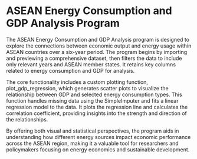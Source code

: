 # ASEAN Energy Consumption and GDP Analysis Program
The ASEAN Energy Consumption and GDP Analysis program is designed to explore the connections between economic output and energy usage within ASEAN countries over a six-year period. The program begins by importing and previewing a comprehensive dataset, then filters the data to include only relevant years and ASEAN member states. It retains key columns related to energy consumption and GDP for analysis.

The core functionality includes a custom plotting function, plot_gdp_regression, which generates scatter plots to visualize the relationship between GDP and selected energy consumption types. This function handles missing data using the SimpleImputer and fits a linear regression model to the data. It plots the regression line and calculates the correlation coefficient, providing insights into the strength and direction of the relationships.

By offering both visual and statistical perspectives, the program aids in understanding how different energy sources impact economic performance across the ASEAN region, making it a valuable tool for researchers and policymakers focusing on energy economics and sustainable development.
